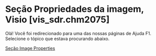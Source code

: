 
# Seção Propriedades da imagem, Visio [vis_sdr.chm2075]

Olá! Você foi redirecionado para uma das nossas páginas de Ajuda F1. Selecione o tópico que estava procurando abaixo.

[Seção Image Properties](http://msdn.microsoft.com/library/2a032f5f-1094-f536-cbd8-7e791b7fa55d%28Office.15%29.aspx)
